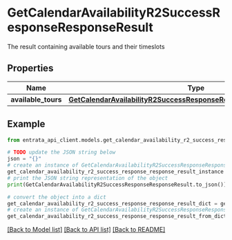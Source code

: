 # GetCalendarAvailabilityR2SuccessResponseResponseResult

The result containing available tours and their timeslots

## Properties

Name | Type | Description | Notes
------------ | ------------- | ------------- | -------------
**available_tours** | [**GetCalendarAvailabilityR2SuccessResponseResponseResultAvailableTours**](GetCalendarAvailabilityR2SuccessResponseResponseResultAvailableTours.md) |  | [optional] 

## Example

```python
from entrata_api_client.models.get_calendar_availability_r2_success_response_response_result import GetCalendarAvailabilityR2SuccessResponseResponseResult

# TODO update the JSON string below
json = "{}"
# create an instance of GetCalendarAvailabilityR2SuccessResponseResponseResult from a JSON string
get_calendar_availability_r2_success_response_response_result_instance = GetCalendarAvailabilityR2SuccessResponseResponseResult.from_json(json)
# print the JSON string representation of the object
print(GetCalendarAvailabilityR2SuccessResponseResponseResult.to_json())

# convert the object into a dict
get_calendar_availability_r2_success_response_response_result_dict = get_calendar_availability_r2_success_response_response_result_instance.to_dict()
# create an instance of GetCalendarAvailabilityR2SuccessResponseResponseResult from a dict
get_calendar_availability_r2_success_response_response_result_from_dict = GetCalendarAvailabilityR2SuccessResponseResponseResult.from_dict(get_calendar_availability_r2_success_response_response_result_dict)
```
[[Back to Model list]](../README.md#documentation-for-models) [[Back to API list]](../README.md#documentation-for-api-endpoints) [[Back to README]](../README.md)


